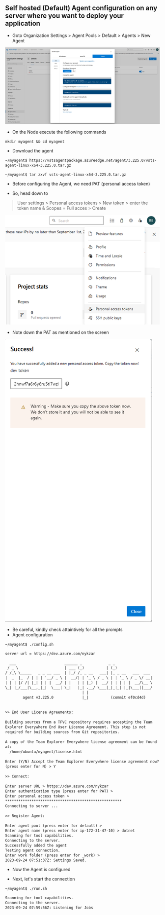 
Self hosted (Default) Agent configuration on any server where you want to deploy your application
-------------------------------------------------------------------------------------------------

* Goto Organization Settings > Agent Pools > Default > Agents >
  New Agent

![Preview](./img/download-agent.png)

* On the Node execute the following commands
```
mkdir myagent && cd myagent
```

* Download the agent
```
~/myagent$ https://vstsagentpackage.azureedge.net/agent/3.225.0/vsts-agent-linux-x64-3.225.0.tar.gz
```
```
~/myagent$ tar zxvf vsts-agent-linux-x64-3.225.0.tar.gz
```

* Before configuring the Agent, we need PAT (personal access token)

* So, head down to 
> User settings > Personal access tokens > New token > enter the token name & Scopes = Full acces > Create

![Preview](./img/PAT-UI.png)

* Note down the PAT as mentioned on the screen

![Preview](./img/PAT.png)

* Be careful, kindly check attaintively for all the prompts
* Agent configuration 

```
~/myagent$ ./config.sh
```
```
server url = https://dev.azure.com/nykzar
```
```
  ___                      ______ _            _ _
 / _ \                     | ___ (_)          | (_)
/ /_\ \_____   _ _ __ ___  | |_/ /_ _ __   ___| |_ _ __   ___  ___
|  _  |_  / | | | '__/ _ \ |  __/| | '_ \ / _ \ | | '_ \ / _ \/ __|
| | | |/ /| |_| | | |  __/ | |   | | |_) |  __/ | | | | |  __/\__ \
\_| |_/___|\__,_|_|  \___| \_|   |_| .__/ \___|_|_|_| |_|\___||___/
                                   | |
        agent v3.225.0             |_|          (commit ef0cd4d)


>> End User License Agreements:

Building sources from a TFVC repository requires accepting the Team Explorer Everywhere End User License Agreement. This step is not required for building sources from Git repositories.

A copy of the Team Explorer Everywhere license agreement can be found at:
  /home/ubuntu/myagent/license.html

Enter (Y/N) Accept the Team Explorer Everywhere license agreement now? (press enter for N) > Y

>> Connect:

Enter server URL > https://dev.azure.com/nykzar
Enter authentication type (press enter for PAT) >
Enter personal access token > *****************************************************
Connecting to server ...

>> Register Agent:

Enter agent pool (press enter for default) >
Enter agent name (press enter for ip-172-31-47-10) > dotnet
Scanning for tool capabilities.
Connecting to the server.
Successfully added the agent
Testing agent connection.
Enter work folder (press enter for _work) >
2023-09-24 07:51:37Z: Settings Saved.
```

* Now the Agent is configured

* Next, let's start the connection
```
~/myagent$ ./run.sh
```

```
Scanning for tool capabilities.
Connecting to the server.
2023-09-24 07:59:56Z: Listening for Jobs
```